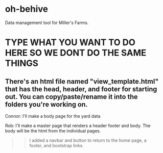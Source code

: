 # oh-behive
Data management tool for Miller's Farms.

<h1>TYPE WHAT YOU WANT TO DO HERE SO WE DONT DO THE SAME THINGS</h1>

<h2>
There's an html file named "view_template.html" that has the head, header, and footer for starting out.
You can copy/paste/rename it into the folders you're working on.
</h2>

Connor: I'll make a body page for the yard data

Rob: I'll make a master page that renders a header footer and body. The body
will be the html from the individual pages.
>> I added a navbar and button to return to the home page, a footer, and bootstrap links.
